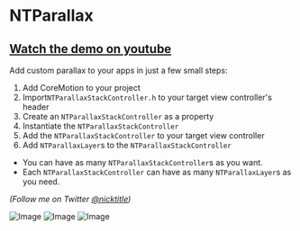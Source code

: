 NTParallax
==========

[Watch the demo on youtube](http://www.youtube.com/watch?v=LLxkZNEoN-o)
---------------------------

Add custom parallax to your apps in just a few small steps:

1. Add CoreMotion to your project
2. Import```NTParallaxStackController.h``` to your target view controller's header
3. Create an ```NTParallaxStackController``` as a property
4. Instantiate the ```NTParallaxStackController```
5. Add the ```NTParallaxStackController``` to your target view controller
6. Add ```NTParallaxLayer```s to the ```NTParallaxStackController```

- You can have as many ```NTParallaxStackController```s as you want.
- Each ```NTParallaxStackController``` can have as many ```NTParallaxLayer```s as you need.

*(Follow me on Twitter <a href = "https://twitter.com/nicktitle">@nicktitle</a>)*

![Image](http://i.imgur.com/MJXE7Pg.png&raw=png)
![Image](http://i.imgur.com/qYjhh8g.png&raw=png)
![Image](http://i.imgur.com/TQ7Lvbu.png&raw=png)

